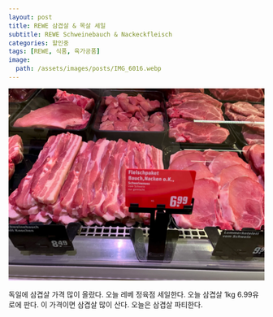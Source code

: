 ```yaml
---
layout: post
title: REWE 삼겹살 & 목살 세일
subtitle: REWE Schweinebauch & Nackeckfleisch
categories: 할인중
tags: [REWE, 식품, 육가공품]
image:
  path: /assets/images/posts/IMG_6016.webp
---
```


![](/assets/images/posts/IMG_6016.webp)

독일에 삼겹살 가격 많이 올랐다. 오늘 레베 정육점 세일한다. 오늘 삼겹살 1kg 6.99유로에 판다. 이 가격이면 삼겹살 많이 산다. 오늘은 삼겹살 파티한다.
